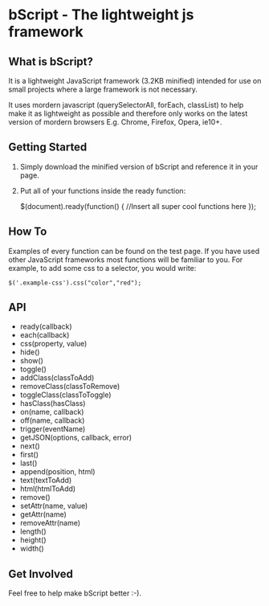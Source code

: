 bScript - The lightweight js framework
======================================

What is bScript?
---------------------

It is a lightweight JavaScript framework (3.2KB minified) intended for use on small projects where a large framework is not necessary.

It uses mordern javascript (querySelectorAll, forEach, classList) to help make it as lightweight as possible and therefore only works on the latest version of mordern browsers E.g. Chrome, Firefox, Opera, ie10+.

Getting Started
---------------------

1) Simply download the minified version of bScript and reference it in your page.

	<script src="bScript.min.js"></script>

2) Put all of your functions inside the ready function:

	$(document).ready(function() {
	   //Insert all super cool functions here
	});

How To
---------------------

Examples of every function can be found on the test page. If you have used other JavaScript frameworks most functions will be familiar to you. For example, to add some css to a selector, you would write:

	$('.example-css').css("color","red");

API
---------------------

* ready(callback)
* each(callback)
* css(property, value)
* hide()
* show()
* toggle()
* addClass(classToAdd)
* removeClass(classToRemove)
* toggleClass(classToToggle)
* hasClass(hasClass)
* on(name, callback)
* off(name, callback)
* trigger(eventName)
* getJSON(options, callback, error)
* next()
* first()
* last()
* append(position, html)
* text(textToAdd)
* html(htmlToAdd)
* remove()
* setAttr(name, value)
* getAttr(name)
* removeAttr(name)
* length()
* height()
* width()

Get Involved
---------------------

Feel free to help make bScript better :-).